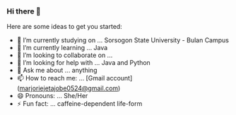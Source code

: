 ### Hi there 👋

<!--
**Marjorhi/Marjorhi** is a ✨ _special_ ✨ repository because its `README.md` (this file) appears on your GitHub profile.
-->
Here are some ideas to get you started:

- 🔭 I’m currently studying on ... Sorsogon State University - Bulan Campus
- 🌱 I’m currently learning ... Java
- 👯 I’m looking to collaborate on ... 
- 🤔 I’m looking for help with ... Java and Python
- 💬 Ask me about ... anything
- 📫 How to reach me: ... [Gmail account] (marjoriejetajobe0524@gmail.com)
- 😄 Pronouns: ... She/Her
- ⚡ Fun fact: ... caffeine-dependent life-form

